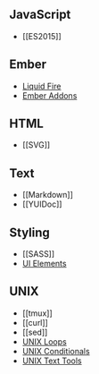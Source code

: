 ## JavaScript

* [[ES2015]]

## Ember

* [Liquid Fire](Liquid-Fire)
* [Ember Addons](Ember-Addons)

## HTML

* [[SVG]]

## Text

* [[Markdown]]
* [[YUIDoc]]

## Styling

* [[SASS]]
* [UI Elements](UI-Elements)

## UNIX

* [[tmux]]
* [[curl]]
* [[sed]]
* [UNIX Loops](UNIX-Loops)
* [UNIX Conditionals](UNIX-Conditionals)
* [UNIX Text Tools](Unix-Text-Tools)
